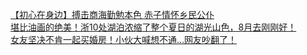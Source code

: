   
[【初心在身边】搏击商海勤勉本色 赤子情怀乡民公仆](http://www.dianyue.me/archives/606/alynffrygrkmuuhl/)  
[堪比油画的绝美！浙10处湖泊浓缩了整个夏日的湖光山色，8月去刚刚好！](http://www.dianyue.me/archives/352/eq710nxgultlsll4/)  
[女友坚决不肯一起买婚房！小伙大喊想不通…网友吵翻了！](http://www.dianyue.me/archives/993/aylfcveyyp7u643k/)